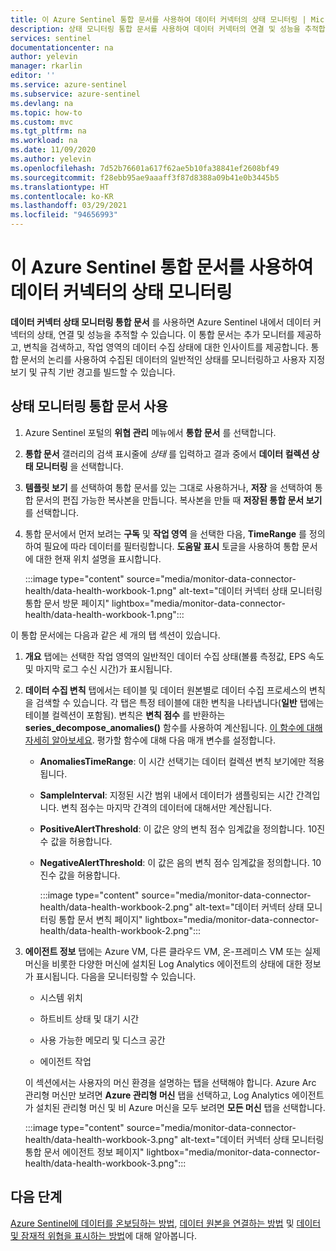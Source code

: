 ```yaml
---
title: 이 Azure Sentinel 통합 문서를 사용하여 데이터 커넥터의 상태 모니터링 | Microsoft Docs
description: 상태 모니터링 통합 문서를 사용하여 데이터 커넥터의 연결 및 성능을 추적합니다.
services: sentinel
documentationcenter: na
author: yelevin
manager: rkarlin
editor: ''
ms.service: azure-sentinel
ms.subservice: azure-sentinel
ms.devlang: na
ms.topic: how-to
ms.custom: mvc
ms.tgt_pltfrm: na
ms.workload: na
ms.date: 11/09/2020
ms.author: yelevin
ms.openlocfilehash: 7d52b76601a617f62ae5b10fa38841ef2608bf49
ms.sourcegitcommit: f28ebb95ae9aaaff3f87d8388a09b41e0b3445b5
ms.translationtype: HT
ms.contentlocale: ko-KR
ms.lasthandoff: 03/29/2021
ms.locfileid: "94656993"
---
```

# <a name="monitor-the-health-of-your-data-connectors-with-this-azure-sentinel-workbook"></a>이 Azure Sentinel 통합 문서를 사용하여 데이터 커넥터의 상태 모니터링

**데이터 커넥터 상태 모니터링 통합 문서** 를 사용하면 Azure Sentinel 내에서 데이터 커넥터의 상태, 연결 및 성능을 추적할 수 있습니다. 이 통합 문서는 추가 모니터를 제공하고, 변칙을 검색하고, 작업 영역의 데이터 수집 상태에 대한 인사이트를 제공합니다. 통합 문서의 논리를 사용하여 수집된 데이터의 일반적인 상태를 모니터링하고 사용자 지정 보기 및 규칙 기반 경고를 빌드할 수 있습니다.

## <a name="use-the-health-monitoring-workbook"></a>상태 모니터링 통합 문서 사용

1. Azure Sentinel 포털의 **위협 관리** 메뉴에서 **통합 문서** 를 선택합니다.

1. **통합 문서** 갤러리의 검색 표시줄에 *상태* 를 입력하고 결과 중에서 **데이터 컬렉션 상태 모니터링** 을 선택합니다.

1. **템플릿 보기** 를 선택하여 통합 문서를 있는 그대로 사용하거나, **저장** 을 선택하여 통합 문서의 편집 가능한 복사본을 만듭니다. 복사본을 만들 때 **저장된 통합 문서 보기** 를 선택합니다.

1. 통합 문서에서 먼저 보려는 **구독** 및 **작업 영역** 을 선택한 다음, **TimeRange** 를 정의하여 필요에 따라 데이터를 필터링합니다. **도움말 표시** 토글을 사용하여 통합 문서에 대한 현재 위치 설명을 표시합니다.

    :::image type="content" source="media/monitor-data-connector-health/data-health-workbook-1.png" alt-text="데이터 커넥터 상태 모니터링 통합 문서 방문 페이지" lightbox="media/monitor-data-connector-health/data-health-workbook-1.png":::

이 통합 문서에는 다음과 같은 세 개의 탭 섹션이 있습니다.

1. **개요** 탭에는 선택한 작업 영역의 일반적인 데이터 수집 상태(볼륨 측정값, EPS 속도 및 마지막 로그 수신 시간)가 표시됩니다.

1. **데이터 수집 변칙** 탭에서는 테이블 및 데이터 원본별로 데이터 수집 프로세스의 변칙을 검색할 수 있습니다. 각 탭은 특정 테이블에 대한 변칙을 나타냅니다(**일반** 탭에는 테이블 컬렉션이 포함됨). 변칙은 **변칙 점수** 를 반환하는 **series_decompose_anomalies()** 함수를 사용하여 계산됩니다. [이 함수에 대해 자세히 알아보세요](/azure/data-explorer/kusto/query/series-decompose-anomaliesfunction?WT.mc_id=Portal-fx). 평가할 함수에 대해 다음 매개 변수를 설정합니다.

    - **AnomaliesTimeRange**: 이 시간 선택기는 데이터 컬렉션 변칙 보기에만 적용됩니다.
    - **SampleInterval**: 지정된 시간 범위 내에서 데이터가 샘플링되는 시간 간격입니다. 변칙 점수는 마지막 간격의 데이터에 대해서만 계산됩니다.
    - **PositiveAlertThreshold**: 이 값은 양의 변칙 점수 임계값을 정의합니다. 10진수 값을 허용합니다.
    - **NegativeAlertThreshold**: 이 값은 음의 변칙 점수 임계값을 정의합니다. 10진수 값을 허용합니다.

        :::image type="content" source="media/monitor-data-connector-health/data-health-workbook-2.png" alt-text="데이터 커넥터 상태 모니터링 통합 문서 변칙 페이지" lightbox="media/monitor-data-connector-health/data-health-workbook-2.png":::

1. **에이전트 정보** 탭에는 Azure VM, 다른 클라우드 VM, 온-프레미스 VM 또는 실제 머신을 비롯한 다양한 머신에 설치된 Log Analytics 에이전트의 상태에 대한 정보가 표시됩니다. 다음을 모니터링할 수 있습니다.

   - 시스템 위치

   - 하트비트 상태 및 대기 시간

   - 사용 가능한 메모리 및 디스크 공간

   - 에이전트 작업

    이 섹션에서는 사용자의 머신 환경을 설명하는 탭을 선택해야 합니다. Azure Arc 관리형 머신만 보려면 **Azure 관리형 머신** 탭을 선택하고, Log Analytics 에이전트가 설치된 관리형 머신 및 비 Azure 머신을 모두 보려면 **모든 머신** 탭을 선택합니다.

    :::image type="content" source="media/monitor-data-connector-health/data-health-workbook-3.png" alt-text="데이터 커넥터 상태 모니터링 통합 문서 에이전트 정보 페이지" lightbox="media/monitor-data-connector-health/data-health-workbook-3.png":::

## <a name="next-steps"></a>다음 단계
[Azure Sentinel에 데이터를 온보딩하는 방법](quickstart-onboard.md), [데이터 원본을 연결하는 방법](connect-data-sources.md) 및 [데이터 및 잠재적 위협을 표시하는 방법](quickstart-get-visibility.md)에 대해 알아봅니다.